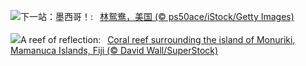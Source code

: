 ![](https://www.bing.com/th?id=OHR.WoodDuckHen_ZH-CN9558916773_UHD.jpg&w=1000)下一站：墨西哥！:&nbsp;&ensp;[林鸳鸯，美国 (© ps50ace/iStock/Getty Images)](https://www.bing.com/th?id=OHR.WoodDuckHen_ZH-CN9558916773_UHD.jpg)
<br><br/>
![](https://www.bing.com/th?id=OHR.MonurikiFiji_EN-US0326449622_UHD.jpg&w=1000)A reef of reflection:&nbsp;&ensp;[Coral reef surrounding the island of Monuriki, Mamanuca Islands, Fiji (© David Wall/SuperStock)](https://www.bing.com/th?id=OHR.MonurikiFiji_EN-US0326449622_UHD.jpg)
<br><br/>
